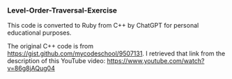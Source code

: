 ### Level-Order-Traversal-Exercise

This code is converted to Ruby from C++ by ChatGPT for personal educational purposes.

The original C++ code is from https://gist.github.com/mycodeschool/9507131. I retrieved that link from the description of this YouTube video: https://www.youtube.com/watch?v=86g8jAQug04

